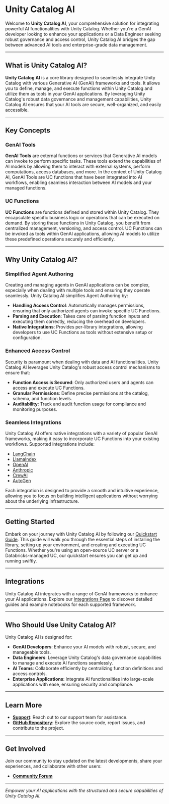 # Unity Catalog AI

Welcome to **Unity Catalog AI**, your comprehensive solution for integrating powerful AI functionalities with Unity Catalog. Whether you're a GenAI developer looking to enhance your applications or a Data Engineer seeking robust governance and access control, Unity Catalog AI bridges the gap between advanced AI tools and enterprise-grade data management.

---

## What is Unity Catalog AI?

**Unity Catalog AI** is a core library designed to seamlessly integrate Unity Catalog with various Generative AI (GenAI) frameworks and tools. It allows you to define, manage, and execute functions within Unity Catalog and utilize them as tools in your GenAI applications. By leveraging Unity Catalog's robust data governance and management capabilities, Unity Catalog AI ensures that your AI tools are secure, well-organized, and easily accessible.

---

## Key Concepts

### GenAI Tools

**GenAI Tools** are external functions or services that Generative AI models can invoke to perform specific tasks. These tools extend the capabilities of AI models by allowing them to interact with external systems, perform computations, access databases, and more. In the context of Unity Catalog AI, GenAI Tools are UC functions that have been integrated into AI workflows, enabling seamless interaction between AI models and your managed functions.

### UC Functions

**UC Functions** are functions defined and stored within Unity Catalog. They encapsulate specific business logic or operations that can be executed on demand. By storing these functions in Unity Catalog, you benefit from centralized management, versioning, and access control. UC Functions can be invoked as tools within GenAI applications, allowing AI models to utilize these predefined operations securely and efficiently.

---

## Why Unity Catalog AI?

### Simplified Agent Authoring

Creating and managing agents in GenAI applications can be complex, especially when dealing with multiple tools and ensuring they operate seamlessly. Unity Catalog AI simplifies Agent Authoring by:

- **Handling Access Control**: Automatically manages permissions, ensuring that only authorized agents can invoke specific UC Functions.
- **Parsing and Execution**: Takes care of parsing function inputs and executing them correctly, reducing the overhead on developers.
- **Native Integrations**: Provides per-library integrations, allowing developers to use UC Functions as tools without extensive setup or configuration.

### Enhanced Access Control

Security is paramount when dealing with data and AI functionalities. Unity Catalog AI leverages Unity Catalog's robust access control mechanisms to ensure that:

- **Function Access is Secured**: Only authorized users and agents can access and execute UC Functions.
- **Granular Permissions**: Define precise permissions at the catalog, schema, and function levels.
- **Auditability**: Track and audit function usage for compliance and monitoring purposes.

### Seamless Integrations

Unity Catalog AI offers native integrations with a variety of popular GenAI frameworks, making it easy to incorporate UC Functions into your existing workflows. Supported integrations include:

- [LangChain](./integrations/langchain.md)
- [LlamaIndex](./integrations/llamaindex.md)
- [OpenAI](./integrations/openai.md)
- [Anthropic](./integrations/anthropic.md)
- [CrewAI](./integrations/crewai.md)
- [AutoGen](./integrations/autogen.md)

Each integration is designed to provide a smooth and intuitive experience, allowing you to focus on building intelligent applications without worrying about the underlying infrastructure.

---

## Getting Started

Embark on your journey with Unity Catalog AI by following our [Quickstart Guide](./quickstart.md). This guide will walk you through the essential steps of installing the library, setting up your environment, and creating and executing UC Functions. Whether you're using an open-source UC server or a Databricks-managed UC, our quickstart ensures you can get up and running swiftly.

---

## Integrations

Unity Catalog AI integrates with a range of GenAI frameworks to enhance your AI applications. Explore our [Integrations Page](./integrations/index.md) to discover detailed guides and example notebooks for each supported framework.

---

## Who Should Use Unity Catalog AI?

Unity Catalog AI is designed for:

- **GenAI Developers**: Enhance your AI models with robust, secure, and manageable tools.
- **Data Engineers**: Leverage Unity Catalog's data governance capabilities to manage and execute AI functions seamlessly.
- **AI Teams**: Collaborate efficiently by centralizing function definitions and access controls.
- **Enterprise Applications**: Integrate AI functionalities into large-scale applications with ease, ensuring security and compliance.

---

## Learn More

- **[Support](mailto:support@unitycatalog.com)**: Reach out to our support team for assistance.
- **[GitHub Repository](https://github.com/unitycatalog/unitycatalog)**: Explore the source code, report issues, and contribute to the project.

---

## Get Involved

Join our community to stay updated on the latest developments, share your experiences, and collaborate with other users:

- **[Community Forum](https://community.unitycatalog.com/)**

---

*Empower your AI applications with the structured and secure capabilities of Unity Catalog AI.*

